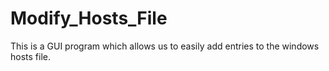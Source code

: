 # Modify_Hosts_File
 This is a GUI program which allows us to easily add entries to the windows hosts file. 
